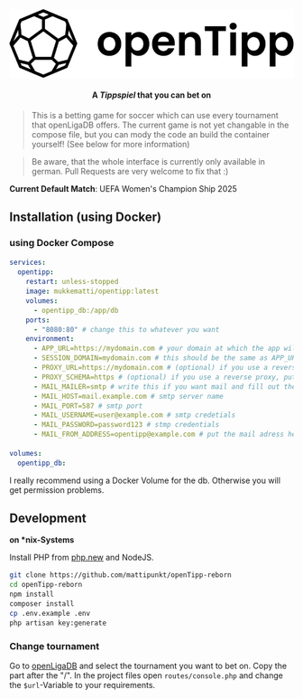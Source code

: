 <center>
<img src="logo.png">
<h4>A <i>Tippspiel</i> that you can bet on
</center>

> This is a betting game for soccer which can use every tournament that openLigaDB offers. The current game is not yet changable in the compose file, but you can mody the code an build the container yourself! (See below for more information)

> Be aware, that the whole interface is currently only available in german. Pull Requests are very welcome to fix that :)

**Current Default Match**: UEFA Women's Champion Ship 2025

## Installation (using Docker)
### using Docker Compose
```yaml
services:
  opentipp:
    restart: unless-stopped
    image: mukkematti/opentipp:latest
    volumes:
      - opentipp_db:/app/db
    ports:
      - "8080:80" # change this to whatever you want
    environment:
      - APP_URL=https://mydomain.com # your domain at which the app will be reached (with http/https)
      - SESSION_DOMAIN=mydomain.com # this should be the same as APP_URL, but without http/https
      - PROXY_URL=https://mydomain.com # (optional) if you use a reverse proxy, put the url here
      - PROXY_SCHEMA=https # (optional) if you use a reverse proxy, put the protocol here
      - MAIL_MAILER=smtp # write this if you want mail and fill out the other mail-variables
      - MAIL_HOST=mail.example.com # smtp server name
      - MAIL_PORT=587 # smtp port
      - MAIL_USERNAME=user@example.com # smtp credetials
      - MAIL_PASSWORD=password123 # stmp credentials
      - MAIL_FROM_ADDRESS=opentipp@example.com # put the mail adress here, which will be shown as sent-adress

volumes:
  opentipp_db:

```

I really recommend using a Docker Volume for the db. Otherwise you will get permission problems.

## Development
**on \*nix-Systems**

Install PHP from [php.new](https://php.new) and NodeJS.
```sh
git clone https://github.com/mattipunkt/openTipp-reborn
cd openTipp-reborn
npm install
composer install
cp .env.example .env
php artisan key:generate
```

### Change tournament
Go to [openLigaDB](https://openligadb.de) and select the tournament you want to bet on. Copy the part after the "/". 
In the project files open `routes/console.php` and change the `$url`-Variable to your requirements.